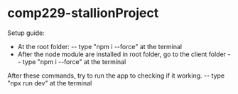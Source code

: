 # comp229-stallionProject

Setup guide:
- At the root folder:
-- type "npm i --force" at the terminal
- After the node module are installed in root folder, go to the client folder
-- type "npm i --force" at the terminal

After these commands, try to run the app to checking if it working.
-- type "npx run dev" at the terminal
